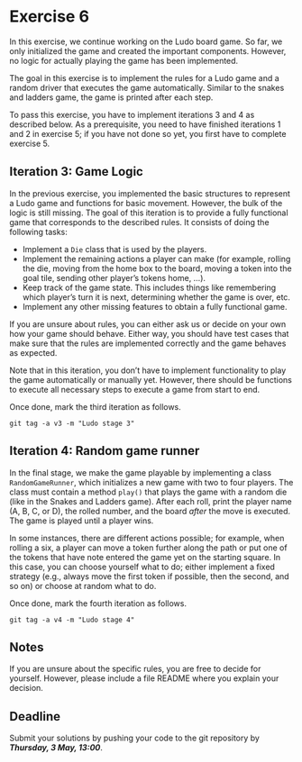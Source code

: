 # Exercise 6

In this exercise, we continue working on the Ludo board game. So far, we only initialized the game and created the important components. However, no logic for actually playing the game has been implemented.

The goal in this exercise is to implement the rules for a Ludo game and a random driver that executes the game automatically. Similar to the snakes and ladders game, the game is printed after each step.

To pass this exercise, you have to implement iterations 3 and 4 as described below. As a prerequisite, you need to have finished iterations 1 and 2 in exercise 5; if you have not done so yet, you first have to complete exercise 5.


## Iteration 3: Game Logic

In the previous exercise, you implemented the basic structures to represent a Ludo game and functions for basic movement. However, the bulk of the logic is still missing. The goal of this iteration is to provide a fully functional game that corresponds to the described rules. It consists of doing the following tasks:

- Implement a `Die` class that is used by the players.
- Implement the remaining actions a player can make (for example, rolling the die, moving from the home box to the board, moving a token into the goal tile, sending other player’s tokens home, …).
- Keep track of the game state. This includes things like remembering which player’s turn it is next, determining whether the game is over, etc.
- Implement any other missing features to obtain a fully functional game.

If you are unsure about rules, you can either ask us or decide on your own how your game should behave. Either way, you should have test cases that make sure that the rules are implemented correctly and the game behaves as expected.

Note that in this iteration, you don’t have to implement functionality to play the game automatically or manually yet. However, there should be functions to execute all necessary steps to execute a game from start to end.

Once done, mark the third iteration as follows.
```
git tag -a v3 -m "Ludo stage 3"
```


## Iteration 4: Random game runner

In the final stage, we make the game playable by implementing a class `RandomGameRunner`, which initializes a new game with two to four players. The class must contain a method `play()` that plays the game with a random die (like in the Snakes and Ladders game). After each roll, print the player name (A, B, C, or D), the rolled number, and the board *after* the move is executed. The game is played until a player wins.

In some instances, there are different actions possible; for example, when rolling a six, a player can move a token further along the path or put one of the tokens that have note entered the game yet on the starting square. In this case, you can choose yourself what to do; either implement a fixed strategy (e.g., always move the first token if possible, then the second, and so on) or choose at random what to do.

Once done, mark the fourth iteration as follows.
```
git tag -a v4 -m "Ludo stage 4"
```


## Notes

If you are unsure about the specific rules, you are free to decide for yourself. However, please include a file README where you explain your decision.


## Deadline

Submit your solutions by pushing your code to the git repository by ___Thursday, 3 May, 13:00___.
